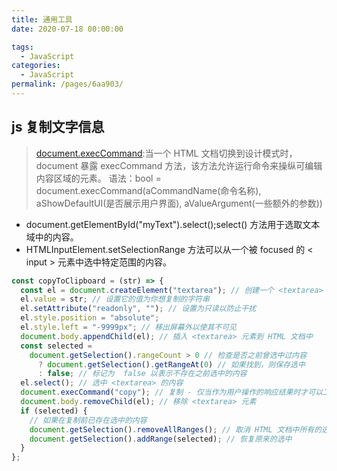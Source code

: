 ```yaml
---
title: 通用工具
date: 2020-07-18 00:00:00

tags: 
  - JavaScript
categories: 
  - JavaScript
permalink: /pages/6aa903/
---
```


## js 复制文字信息

> [document.execCommand](https://developer.mozilla.org/zh-CN/docs/Web/API/Document/execCommand):当一个 HTML 文档切换到设计模式时，document 暴露 execCommand 方法，该方法允许运行命令来操纵可编辑内容区域的元素。
> 语法：bool = document.execCommand(aCommandName(命令名称), aShowDefaultUI(是否展示用户界面), aValueArgument(一些额外的参数))

- document.getElementById("myText").select();select() 方法用于选取文本域中的内容。
- HTMLInputElement.setSelectionRange 方法可以从一个被 focused 的 < input > 元素中选中特定范围的内容。

```javascript
const copyToClipboard = (str) => {
  const el = document.createElement("textarea"); // 创建一个 <textarea> 元素
  el.value = str; // 设置它的值为你想复制的字符串
  el.setAttribute("readonly", ""); // 设置为只读以防止干扰
  el.style.position = "absolute";
  el.style.left = "-9999px"; // 移出屏幕外以使其不可见
  document.body.appendChild(el); // 插入 <textarea> 元素到 HTML 文档中
  const selected =
    document.getSelection().rangeCount > 0 // 检查是否之前曾选中过内容
      ? document.getSelection().getRangeAt(0) // 如果找到，则保存选中
      : false; // 标记为  false 以表示不存在之前选中的内容
  el.select(); // 选中 <textarea> 的内容
  document.execCommand("copy"); // 复制 - 仅当作为用户操作的响应结果时才可以工作(比如，点击事件)
  document.body.removeChild(el); // 移除 <textarea> 元素
  if (selected) {
    // 如果在复制前已存在选中的内容
    document.getSelection().removeAllRanges(); // 取消 HTML 文档中所有的选中部分
    document.getSelection().addRange(selected); // 恢复原来的选中
  }
};
```
